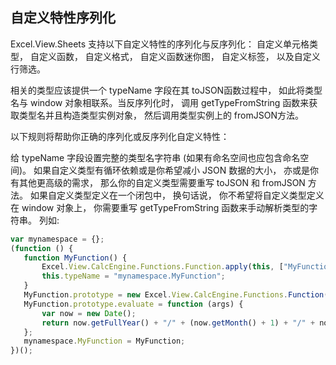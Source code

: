## 自定义特性序列化
Excel.View.Sheets 支持以下自定义特性的序列化与反序列化： 自定义单元格类型， 自定义函数， 自定义格式， 自定义函数迷你图， 自定义标签， 以及自定义行筛选。

相关的类型应该提供一个 typeName 字段在其 toJSON函数过程中， 如此将类型名与 window 对象相联系。当反序列化时， 调用 getTypeFromString 函数来获取类型名并且构造类型实例对象， 然后调用类型实例上的 fromJSON方法。

以下规则将帮助你正确的序列化或反序列化自定义特性：

给 typeName 字段设置完整的类型名字符串 (如果有命名空间也应包含命名空间)。
如果自定义类型有循环依赖或是你希望减小 JSON 数据的大小， 亦或是你有其他更高级的需求， 那么你的自定义类型需要重写 toJSON 和 fromJSON 方法。
如果自定义类型定义在一个闭包中， 换句话说， 你不希望将自定义类型定义在 window 对象上， 你需要重写 getTypeFromString 函数来手动解析类型的字符串。
列如:
```JavaScript
var mynamespace = {};
(function () {
   function MyFunction() {
       Excel.View.CalcEngine.Functions.Function.apply(this, ["MyFunction", 0, 0]);
       this.typeName = "mynamespace.MyFunction";
   }
   MyFunction.prototype = new Excel.View.CalcEngine.Functions.Function();
   MyFunction.prototype.evaluate = function (args) {
       var now = new Date();
       return now.getFullYear() + "/" + (now.getMonth() + 1) + "/" + now.getDate();
   };
   mynamespace.MyFunction = MyFunction;
})();
```
